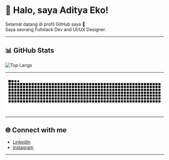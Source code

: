 # 👋 Halo, saya Aditya Eko!

Selamat datang di profil GitHub saya 🚀  
Saya seorang Fullstack Dev and UI/UX Designer.  

---

## 📊 GitHub Stats
![Top Langs](https://github-readme-stats.vercel.app/api/top-langs/?username=adityaeks&layout=compact&theme=tokyonight)

---

![GitHub Snake](https://raw.githubusercontent.com/adityaeks/adityaeks/output/snake.svg)

---

## 🌐 Connect with me
- [LinkedIn](https://linkedin.com/in/mohammad-aditya-eko-saputra-78b1ba266)  
- [Instagram](https://www.instagram.com/_adityaeks)
---
